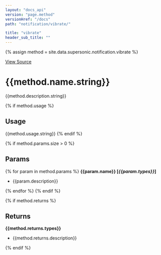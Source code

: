 ```yaml
---
layout: "docs_api"
version: "page.method"
versionHref: "/docs"
path: "notification/vibrate/"

title: "vibrate"
header_sub_title: ""
---
```


{% assign method = site.data.supersonic.notification.vibrate %}

[View Source]({{method.source_link}})

# {{method.name.string}}

{{method.description.string}}

{% if method.usage %}
## Usage
{{method.usage.string}}
{% endif %}

{% if method.params.size > 0 %}
## Params
{% for param in method.params %}
  <strong>{{param.name}} [<em>{{param.types}}</em>]</strong>
  <ul>
  <li>{{param.description}}</li>
  </ul>

{% endfor %}
{% endif %}

{% if method.returns %}
## Returns
<strong>{{method.returns.types}}</strong>
<ul>
<li>{{method.returns.description}}</li>
</ul>
{% endif %}
